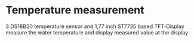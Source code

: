 # Temperature measurement
3 DS18B20 temperature sensor and 1,77 inch ST7735 based TFT-Display measure the water temperature and display measured value at the display
